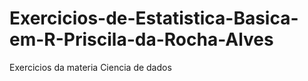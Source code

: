 # Exercicios-de-Estatistica-Basica-em-R-Priscila-da-Rocha-Alves
Exercicios da materia Ciencia de dados 
